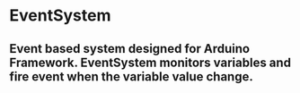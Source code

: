 
# EventSystem

## Event based system designed for Arduino Framework. EventSystem monitors variables and fire event when the variable value change.

